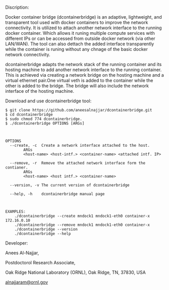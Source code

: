 Discription:

Docker container bridge (dcontainerbridge) is an adaptive, lightweight, and transparent tool used with docker containers to improve the network connectivity. It is utilized to attach another network interface to the running docker container. Which allows it runing multiple compute services with different IPs or can be accessed from outside docker network (via other LAN/WAN). The tool can also dettach the added interface transparently while the container is runing without any chnage of the basic docker network connectivity. 

dcontainerbridge adapts the network stack of the running container and its hosting machine to add another network interface to the running container. This is achieved via creating a network bridge on the hosting machine and a virtual ethernet pair.One virtual veth is added to the container while the other is added to the bridge. The bridge will also include the network interface of the hosting machine. 


Download and use dcontainerbridge tool:

   	$ git clone https://github.com/aneesalnajjar/dcontainerbridge.git
	$ cd dcontainerbridge
   	$ sudo chmod 774 dcontainerbridge.
   	$ ./dcontainerbridge OPTIONS [ARGs]
   
	   
	   
    OPTIONS
      --create, -c	Create a network interface attached to the host.
			ARGs
			<host-name> <host-intf.> <container-name> <attached intf. IP>

      --remove, -r	Remove the attached network interface form the contianer.
			ARGs
			<host-name> <host intf.> <container-name> 

      --version, -v	The current version of dcontainerbridge

      --help, -h	dcontainerbridge manual page
	  
	  
	  
	EXAMPLES:
		./dcontainerbridge --create mndock1 mndock1-eth0 container-x 172.16.0.10
		./dcontainerbridge --remove mndock1 mndock1-eth0 container-x
		./dcontainerbridge --version 
		./dcontainerbridge --help


Developer:

Anees Al-Najjar,

Postdoctorol Research Associate,

Oak Ridge National Laboratory (ORNL), Oak Ridge, TN, 37830, USA

alnajjaram@ornl.gov
